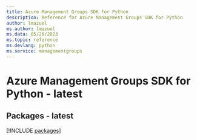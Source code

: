 ```yaml
---
title: Azure Management Groups SDK for Python
description: Reference for Azure Management Groups SDK for Python
author: lmazuel
ms.author: lmazuel
ms.data: 05/26/2023
ms.topic: reference
ms.devlang: python
ms.service: managementgroups
---
```

# Azure Management Groups SDK for Python - latest
## Packages - latest
[!INCLUDE [packages](management-groups-index.md)]